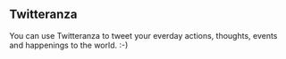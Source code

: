 ## Twitteranza

You can use Twitteranza to tweet your everday actions, thoughts, events and happenings to the world. :-)